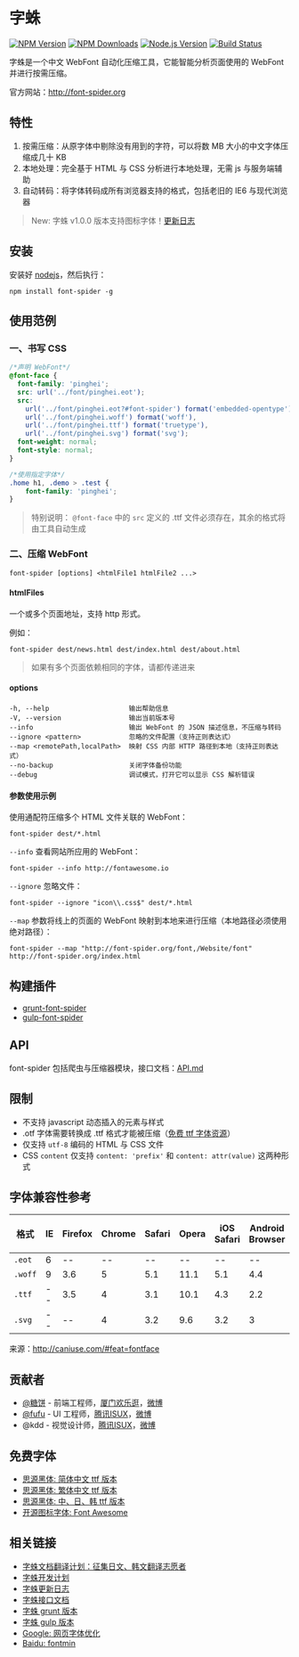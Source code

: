 # 字蛛

[![NPM Version][npm-image]][npm-url]
[![NPM Downloads][downloads-image]][downloads-url]
[![Node.js Version][node-version-image]][node-version-url]
[![Build Status][travis-ci-image]][travis-ci-url]

字蛛是一个中文 WebFont 自动化压缩工具，它能智能分析页面使用的 WebFont 并进行按需压缩。

官方网站：<http://font-spider.org>

## 特性

1. 按需压缩：从原字体中剔除没有用到的字符，可以将数 MB 大小的中文字体压缩成几十 KB
2. 本地处理：完全基于 HTML 与 CSS 分析进行本地处理，无需 js 与服务端辅助
3. 自动转码：将字体转码成所有浏览器支持的格式，包括老旧的 IE6 与现代浏览器

> New: 字蛛 v1.0.0 版本支持图标字体！[更新日志](./CHANGELOG.md)

## 安装

安装好 [nodejs](http://nodejs.org)，然后执行：

``` shell
npm install font-spider -g
```

## 使用范例

### 一、书写 CSS

``` css
/*声明 WebFont*/
@font-face {
  font-family: 'pinghei';
  src: url('../font/pinghei.eot');
  src:
    url('../font/pinghei.eot?#font-spider') format('embedded-opentype'),
    url('../font/pinghei.woff') format('woff'),
    url('../font/pinghei.ttf') format('truetype'),
    url('../font/pinghei.svg') format('svg');
  font-weight: normal;
  font-style: normal;
}

/*使用指定字体*/
.home h1, .demo > .test {
    font-family: 'pinghei';
}
```

> 特别说明： `@font-face` 中的 `src` 定义的 .ttf 文件必须存在，其余的格式将由工具自动生成

### 二、压缩 WebFont

``` shell
font-spider [options] <htmlFile1 htmlFile2 ...>
```

#### htmlFiles

一个或多个页面地址，支持 http 形式。

例如：

``` shell
font-spider dest/news.html dest/index.html dest/about.html
```

> 如果有多个页面依赖相同的字体，请都传递进来

#### options

``` shell
-h, --help                    输出帮助信息
-V, --version                 输出当前版本号
--info                        输出 WebFont 的 JSON 描述信息，不压缩与转码
--ignore <pattern>            忽略的文件配置（支持正则表达式）
--map <remotePath,localPath>  映射 CSS 内部 HTTP 路径到本地（支持正则表达式）
--no-backup                   关闭字体备份功能
--debug                       调试模式，打开它可以显示 CSS 解析错误
```

#### 参数使用示例

使用通配符压缩多个 HTML 文件关联的 WebFont：

``` shell
font-spider dest/*.html
```

`--info` 查看网站所应用的 WebFont：

``` shell
font-spider --info http://fontawesome.io
```

`--ignore` 忽略文件：

``` shell
font-spider --ignore "icon\\.css$" dest/*.html
```

`--map` 参数将线上的页面的 WebFont 映射到本地来进行压缩（本地路径必须使用绝对路径）：

``` shell
font-spider --map "http://font-spider.org/font,/Website/font" http://font-spider.org/index.html
```

## 构建插件

- [grunt-font-spider](https://github.com/aui/grunt-font-spider)
- [gulp-font-spider](https://github.com/aui/gulp-font-spider)

## API

font-spider 包括爬虫与压缩器模块，接口文档：[API.md](./API.md)

## 限制

- 不支持 javascript 动态插入的元素与样式
- .otf 字体需要转换成 .ttf 格式才能被压缩（[免费 ttf 字体资源](#免费字体)）
- 仅支持 `utf-8` 编码的 HTML 与 CSS 文件
- CSS `content` 仅支持 `content: 'prefix'` 和 `content: attr(value)` 这两种形式

## 字体兼容性参考

| 格式      | IE   | Firefox | Chrome | Safari | Opera | iOS Safari | Android Browser | Chrome for Android |
| ------- | ---- | ------- | ------ | ------ | ----- | ---------- | --------------- | ------------------ |
| `.eot`  | 6    | --      | --     | --     | --    | --         | --              | --                 |
| `.woff` | 9    | 3.6     | 5      | 5.1    | 11.1  | 5.1        | 4.4             | 36                 |
| `.ttf`  | --   | 3.5     | 4      | 3.1    | 10.1  | 4.3        | 2.2             | 36                 |
| `.svg`  | --   | --      | 4      | 3.2    | 9.6   | 3.2        | 3               | 36                 |

来源：<http://caniuse.com/#feat=fontface>

## 贡献者

- [@糖饼](https://github.com/aui) - 前端工程师，[厦门欢乐逛](http://www.huanleguang.com)，[微博](http://www.weibo.com/planeart)
- [@fufu](https://github.com/milansnow) - UI 工程师，[腾讯ISUX](http://isux.tencent.com)，[微博](http://www.weibo.com/u/1715968673)
- @kdd - 视觉设计师，[腾讯ISUX](http://isux.tencent.com)，[微博](http://www.weibo.com/kddie)

## 免费字体

- [思源黑体: 简体中文 ttf 版本](https://github.com/aui/free-fonts/archive/KaiGenGothic-1.001-SimplifiedChinese.zip)
- [思源黑体: 繁体中文 ttf 版本](https://github.com/aui/free-fonts/archive/KaiGenGothic-1.001-TraditionalChinese.zip)
- [思源黑体: 中、日、韩 ttf 版本](https://mega.nz/#!PZxFSYQI!ICvNugaFX_y4Mh003-S3fao1zU0uNpeSyprdmvHDnwc)
- [开源图标字体: Font Awesome](http://fontawesome.io)

## 相关链接

- [字蛛文档翻译计划：征集日文、韩文翻译志愿者](https://github.com/aui/font-spider/issues/71)
- [字蛛开发计划](https://github.com/aui/font-spider/issues/2)
- [字蛛更新日志](./CHANGELOG.md)
- [字蛛接口文档](./API.md)
- [字蛛 grunt 版本](https://github.com/aui/grunt-font-spider)
- [字蛛 gulp 版本](https://github.com/aui/gulp-font-spider)
- [Google: 网页字体优化](https://developers.google.com/web/fundamentals/performance/optimizing-content-efficiency/webfont-optimization?hl=zh-cn)
- [Baidu: fontmin](https://github.com/ecomfe/fontmin)

[npm-image]: https://img.shields.io/npm/v/font-spider.svg
[npm-url]: https://npmjs.org/package/font-spider
[node-version-image]: https://img.shields.io/node/v/font-spider.svg
[node-version-url]: http://nodejs.org/download/
[downloads-image]: https://img.shields.io/npm/dm/font-spider.svg
[downloads-url]: https://npmjs.org/package/font-spider
[travis-ci-image]: https://travis-ci.org/aui/font-spider.svg?branch=master
[travis-ci-url]: https://travis-ci.org/aui/font-spider